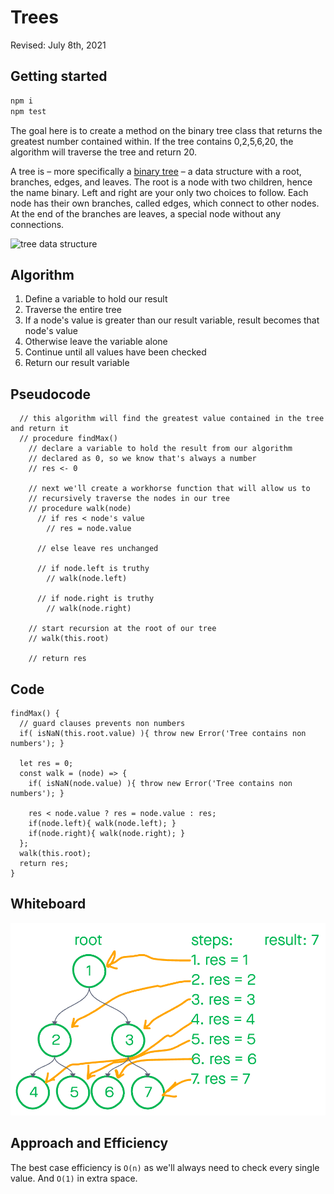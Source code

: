 # Trees

Revised: July 8th, 2021

## Getting started

```BASH
npm i
npm test
```

The goal here is to create a method on the binary tree class that returns the greatest number contained within. If the tree contains 0,2,5,6,20, the algorithm will traverse the tree and return 20.

A tree is – more specifically a [binary tree](https://medium.com/techie-delight/binary-tree-interview-questions-and-practice-problems-439df7e5ea1f) – a data structure with a root, branches, edges, and leaves. The root is a node with two children, hence the name binary. Left and right are your only two choices to follow. Each node has their own branches, called edges, which connect to other nodes. At the end of the branches are leaves, a special node without any connections.

![tree data structure](https://media.geeksforgeeks.org/wp-content/cdn-uploads/binary-tree-to-DLL.png)

## Algorithm

1. Define a variable to hold our result
1. Traverse the entire tree
1. If a node's value is greater than our result variable, result becomes that node's value
1. Otherwise leave the variable alone
1. Continue until all values have been checked
1. Return our result variable

## Pseudocode

```JS
  // this algorithm will find the greatest value contained in the tree and return it
  // procedure findMax()
    // declare a variable to hold the result from our algorithm
    // declared as 0, so we know that's always a number
    // res <- 0

    // next we'll create a workhorse function that will allow us to
    // recursively traverse the nodes in our tree
    // procedure walk(node)
      // if res < node's value
        // res = node.value

      // else leave res unchanged

      // if node.left is truthy
        // walk(node.left)
      
      // if node.right is truthy
        // walk(node.right)
    
    // start recursion at the root of our tree
    // walk(this.root)

    // return res
```

## Code

```JS
findMax() {
  // guard clauses prevents non numbers
  if( isNaN(this.root.value) ){ throw new Error('Tree contains non numbers'); }

  let res = 0;
  const walk = (node) => {
    if( isNaN(node.value) ){ throw new Error('Tree contains non numbers'); }

    res < node.value ? res = node.value : res;
    if(node.left){ walk(node.left); }
    if(node.right){ walk(node.right); }
  };
  walk(this.root);
  return res;
}
```

## Whiteboard

![UML](UML.png)

## Approach and Efficiency

The best case efficiency is `O(n)` as we'll always need to check every single value. And `O(1)` in extra space.
